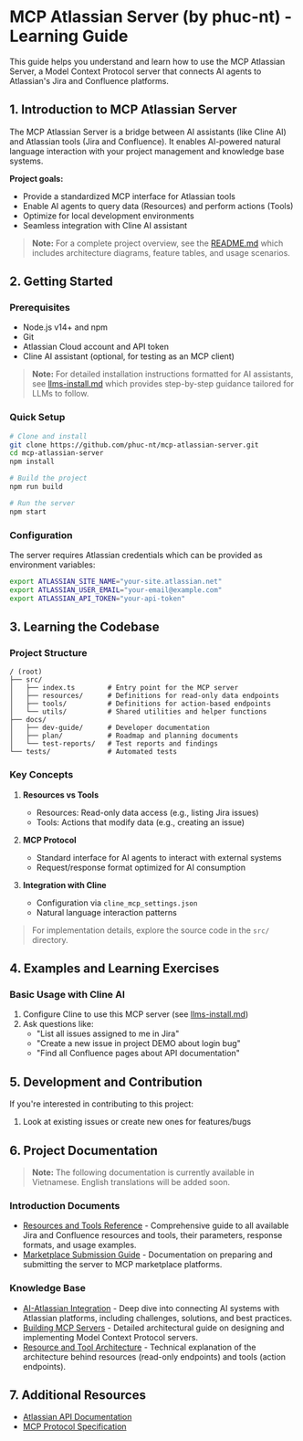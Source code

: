 # MCP Atlassian Server (by phuc-nt) - Learning Guide

This guide helps you understand and learn how to use the MCP Atlassian Server, a Model Context Protocol server that connects AI agents to Atlassian's Jira and Confluence platforms.

## 1. Introduction to MCP Atlassian Server

The MCP Atlassian Server is a bridge between AI assistants (like Cline AI) and Atlassian tools (Jira and Confluence). It enables AI-powered natural language interaction with your project management and knowledge base systems.

**Project goals:**
- Provide a standardized MCP interface for Atlassian tools
- Enable AI agents to query data (Resources) and perform actions (Tools)
- Optimize for local development environments
- Seamless integration with Cline AI assistant

> **Note:** For a complete project overview, see the [README.md](./README.md) which includes architecture diagrams, feature tables, and usage scenarios.

## 2. Getting Started

### Prerequisites
- Node.js v14+ and npm
- Git
- Atlassian Cloud account and API token
- Cline AI assistant (optional, for testing as an MCP client)

> **Note:** For detailed installation instructions formatted for AI assistants, see [llms-install.md](./llms-install.md) which provides step-by-step guidance tailored for LLMs to follow.

### Quick Setup
```bash
# Clone and install
git clone https://github.com/phuc-nt/mcp-atlassian-server.git
cd mcp-atlassian-server
npm install

# Build the project
npm run build

# Run the server
npm start
```

### Configuration
The server requires Atlassian credentials which can be provided as environment variables:
```bash
export ATLASSIAN_SITE_NAME="your-site.atlassian.net"
export ATLASSIAN_USER_EMAIL="your-email@example.com"
export ATLASSIAN_API_TOKEN="your-api-token"
```

## 3. Learning the Codebase

### Project Structure
```
/ (root)
├── src/
│   ├── index.ts        # Entry point for the MCP server
│   ├── resources/      # Definitions for read-only data endpoints
│   ├── tools/          # Definitions for action-based endpoints 
│   └── utils/          # Shared utilities and helper functions
├── docs/
│   ├── dev-guide/      # Developer documentation
│   ├── plan/           # Roadmap and planning documents
│   └── test-reports/   # Test reports and findings
└── tests/              # Automated tests
```

### Key Concepts

1. **Resources vs Tools**
   - Resources: Read-only data access (e.g., listing Jira issues)
   - Tools: Actions that modify data (e.g., creating an issue)

2. **MCP Protocol**
   - Standard interface for AI agents to interact with external systems
   - Request/response format optimized for AI consumption

3. **Integration with Cline**
   - Configuration via `cline_mcp_settings.json`
   - Natural language interaction patterns

> For implementation details, explore the source code in the `src/` directory.

## 4. Examples and Learning Exercises

### Basic Usage with Cline AI

1. Configure Cline to use this MCP server (see [llms-install.md](./llms-install.md))
2. Ask questions like:
   - "List all issues assigned to me in Jira"
   - "Create a new issue in project DEMO about login bug"
   - "Find all Confluence pages about API documentation"

## 5. Development and Contribution

If you're interested in contributing to this project:

1. Look at existing issues or create new ones for features/bugs

## 6. Project Documentation

> **Note:** The following documentation is currently available in Vietnamese. English translations will be added soon.

### Introduction Documents

- [Resources and Tools Reference](./docs/introduction/resources-and-tools.md) - Comprehensive guide to all available Jira and Confluence resources and tools, their parameters, response formats, and usage examples.
- [Marketplace Submission Guide](./docs/introduction/marketplace-submission.md) - Documentation on preparing and submitting the server to MCP marketplace platforms.

### Knowledge Base

- [AI-Atlassian Integration](./docs/knowledge/ai-atlassian-integration.md) - Deep dive into connecting AI systems with Atlassian platforms, including challenges, solutions, and best practices.
- [Building MCP Servers](./docs/knowledge/building-mcp-server.md) - Detailed architectural guide on designing and implementing Model Context Protocol servers.
- [Resource and Tool Architecture](./docs/knowledge/resource-and-tool-architecture.md) - Technical explanation of the architecture behind resources (read-only endpoints) and tools (action endpoints).

## 7. Additional Resources

- [Atlassian API Documentation](https://developer.atlassian.com/cloud/jira/platform/rest/v3/intro/)
- [MCP Protocol Specification](https://modelcontextprotocol.io/specification/2025-03-26)